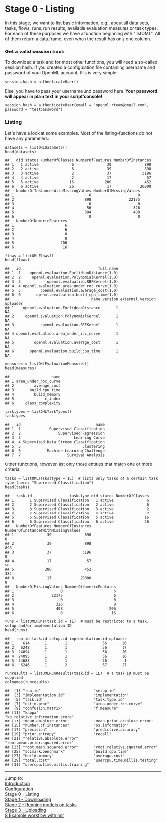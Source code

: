 Stage 0 - Listing
=================

In this stage, we want to list basic information, e.g., about all data sets, tasks, flows, runs, run results, available evaluation measures or task types. For each of these purposes we have a function beginning with "listOML". All of them return a data.frame, even when the result has only one column.

### Get a valid session hash
To download a task and for most other functions, you will need a so-called session hash. If you created a configuration file containing username and password of your OpenML account, this is very simple:

```splus
session.hash = authenticateUser()
```
Else, you have to pass your username und password here. **Your password will appear in plain text in your script/console!**

```splus
session.hash = authenticateUser(email = "openml.rteam@gmail.com", password = "testpassword")
```

### Listing
Let's have a look at some examples. Most of the listing-functions do not have any parameters:


```splus
datasets = listOMLDataSets()
head(datasets)
```

```
##   did status NumberOfClasses NumberOfFeatures NumberOfInstances
## 1   1 active               6               39               898
## 2   2 active               6               39               898
## 3   3 active               2               37              3196
## 4   4 active               2               17                57
## 5   5 active              16              280               452
## 6   6 active              26               17             20000
##   NumberOfInstancesWithMissingValues NumberOfMissingValues
## 1                                  0                     0
## 2                                898                 22175
## 3                                  0                     0
## 4                                 56                   326
## 5                                384                   408
## 6                                  0                     0
##   NumberOfNumericFeatures
## 1                       6
## 2                       6
## 3                       0
## 4                       8
## 5                     206
## 6                      16
```

```splus
flows = listOMLFlows()
head(flows)
```

```
##   id                                   full.name
## 1  1    openml.evaluation.EuclideanDistance(1.0)
## 2  2     openml.evaluation.PolynomialKernel(1.0)
## 3  3            openml.evaluation.RBFKernel(1.0)
## 4  4 openml.evaluation.area_under_roc_curve(1.0)
## 5  5         openml.evaluation.average_cost(1.0)
## 6  6       openml.evaluation.build_cpu_time(1.0)
##                                     name version external.version uploader
## 1    openml.evaluation.EuclideanDistance       1                        NA
## 2     openml.evaluation.PolynomialKernel       1                        NA
## 3            openml.evaluation.RBFKernel       1                        NA
## 4 openml.evaluation.area_under_roc_curve       1                        NA
## 5         openml.evaluation.average_cost       1                        NA
## 6       openml.evaluation.build_cpu_time       1                        NA
```

```splus
measures = listOMLEvaluationMeasures()
head(measures)
```

```
##                   name
## 1 area_under_roc_curve
## 2         average_cost
## 3       build_cpu_time
## 4         build_memory
## 5              c_index
## 6     class_complexity
```

```splus
tasktypes = listOMLTaskTypes()
tasktypes
```

```
##   id                                  name
## 1  1             Supervised Classification
## 2  2                 Supervised Regression
## 3  3                        Learning Curve
## 4  4 Supervised Data Stream Classification
## 5  5                            Clustering
## 6  6            Machine Learning Challenge
## 7  7                     Survival Analysis
```

Other functions, however, list only those entities that match one or more criteria:


```splus
tasks = listOMLTasks(type = 1L)  # lists only tasks of a certain task type (here: "Supervised Classification")
head(tasks)
```

```
##   task.id                 task.type did status NumberOfClasses
## 1       1 Supervised Classification   1 active               6
## 2       2 Supervised Classification   2 active               6
## 3       3 Supervised Classification   3 active               2
## 4       4 Supervised Classification   4 active               2
## 5       5 Supervised Classification   5 active              16
## 6       6 Supervised Classification   6 active              26
##   NumberOfFeatures NumberOfInstances NumberOfInstancesWithMissingValues
## 1               39               898                                  0
## 2               39               898                                898
## 3               37              3196                                  0
## 4               17                57                                 56
## 5              280               452                                384
## 6               17             20000                                  0
##   NumberOfMissingValues NumberOfNumericFeatures
## 1                     0                       6
## 2                 22175                       6
## 3                     0                       0
## 4                   326                       8
## 5                   408                     206
## 6                     0                      16
```

```splus
runs = listOMLRuns(task.id = 1L)  # must be restricted to a task, setup and/or implementation ID
head(runs)
```

```
##   run.id task.id setup.id implementation.id uploader
## 1    614       1        1                56       16
## 2   6248       1        1                56       17
## 3  24094       1        1                56       16
## 4  24095       1        1                56       16
## 5  24688       1        1                56        1
## 6   6246       1        2                57       17
```

```splus
runresults = listOMLRunResults(task.id = 1L)  # a task ID must be supplied
colnames(runresults)
```

```
##  [1] "run.id"                        "setup.id"                     
##  [3] "implementation.id"             "implementation"               
##  [5] "task.id"                       "task.type.id"                 
##  [7] "estim.proc"                    "area.under.roc.curve"         
##  [9] "confusion.matrix"              "f.measure"                    
## [11] "kappa"                         "kb.relative.information.score"
## [13] "mean.absolute.error"           "mean.prior.absolute.error"    
## [15] "number.of.instances"           "os.information"               
## [17] "precision"                     "predictive.accuracy"          
## [19] "prior.entropy"                 "recall"                       
## [21] "relative.absolute.error"       "root.mean.prior.squared.error"
## [23] "root.mean.squared.error"       "root.relative.squared.error"  
## [25] "scimark.benchmark"             "build.cpu.time"               
## [27] "build.memory"                  "average.cost"                 
## [29] "total.cost"                    "usercpu.time.millis.testing"  
## [31] "usercpu.time.millis.training"
```

----------------------------------------------------------------------------------------------------
Jump to:   
[Introduction](1-Introduction.md)  
[Configuration](2-Configuration.md)  
Stage 0 - Listing  
[Stage 1 - Downloading](4-Stage-1-Downloading.md)  
[Stage 2 - Running models on tasks](5-Stage-2-Running.md)  
[Stage 3 - Uploading](6-Stage-3-Uploading.md)  
[8 Example workflow with mlr](8-Example-workflow-with-mlr.md)
